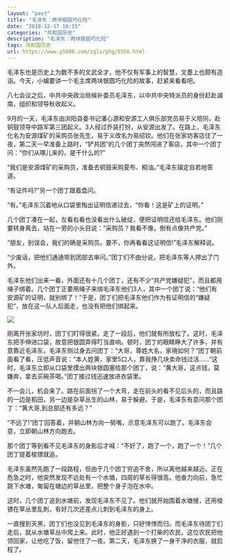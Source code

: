 ```yaml
---
layout: "post"
title: "毛泽东：两块银圆巧化险"
date: "2018-12-17 16:15"
categories: "共和国历史"
description: "毛泽东：两块银圆巧化险"
tags: 共和国历史
url: https://www.y5000.com/zgls/ghg/5556.html
---
```






毛泽东也是历史上为数不多的文武全才，他不仅有军事上的智慧，文墨上也颇有造诣。今天，小编要讲一个毛主席两块银圆巧化险的故事，赶紧来看看吧。

八七会议之后，中共中央政治局候补委员毛泽东，以中共中央特派员的身份赶赴湖南，组织和领导秋收起义。

9月的一天，毛泽东由浏阳县委书记潘心源和安源工人俱乐部党员易于义陪同，赴铜鼓领导中路军第三团起义。3人经过乔装打扮，从安源出发了。在路上，毛泽东化名为安源煤矿的采购员张先生，易于义改名为易绍钦。他们在张家坊客店住了一夜，第二天一早准备上路时，“铲共团”的几个团丁突然闯进了客店，其中一个团丁问：“你们从哪儿来的，是干什么的?”

“我们是安源煤矿的采购员，准备去铜鼓采购夏布、桐油。”毛泽东镇定自若地答道。

“有证件吗?”另一个团丁跟着盘问。

“有。”毛泽东沉着地从口袋里掏出证明信递过去，“你看！这是矿上的证明。”

几个团丁凑在一起，左看右看也没看出什么破绽，便把证明信还给毛泽东。他们刚要转身离去，站在一旁的小头目说：“采购员？我看不像，倒有点像共产党。”

“朋友，别误会，我们的确是采购员。要不，你再看看这证明信!”毛泽东解释说。

“少废话，把他们通通带到团部去审问。”团丁们不由分说，把毛泽东等人押出了门外。

毛泽东他们出来一看，外面还有十几个团丁，还有不少“共产党嫌疑犯”，而且都用绳子绑着。几个团丁正要用绳子来绑毛泽东他们3人，其中一个团丁说：“他们有安源矿的证明，就别绑了！”于是，团丁们把毛泽东他们作为有证明信的“嫌疑犯”，放在这一队人后面走，也没有把他们绑起来。

![](https://img.y5000.com/uploads/allimg/161121/6-1611211042491Q.jpg)

刚离开张家坊时，团丁们盯得很紧。走了一段后，他们就有所放松了。这时，毛泽东把手伸进口袋，故意把银圆弄得叮当直响。顿时，团丁的眼睛睁大了许多，并有意靠近毛泽东。毛泽东侧过身去问团丁：“大哥，尊姓大名，家境如何？”团丁朝前面看了看，压低声音说：“本人姓黄，家里5口人，靠我挣几块卖命钱过活……”这时，毛泽东立即从口袋里摸出两块银圆塞给那个团丁，说：“黄大哥，这点钱，莫嫌弃，拿去买碗茶喝。”团丁接过钱迅速放进衣袋里。

不一会儿，机会来了。路在前面拐了一个大弯，走在前头的看不见后头的，而且路的一边是稻田，另一边是杂草丛生的山林，易于躲避。于是，毛泽东有意问那个团丁：“黄大哥,到总部还有多远？”

“不远了!”团丁回答着，并朝山林方向一努嘴，示意毛泽东可以跑了。毛泽东会意，立即朝山林方向跑去。

那个团丁等到看不见毛泽东的身影后才喊：“不好了，跑了一个，跑了一个！”几个团丁提着梭镖就追。

毛泽东虽然先跑了一段路程，但由于几个团丁穷追不舍，所以离他越来越近。正在危急之时，他突然发现不远处有一个水塘，四周的草长得很高。他奋力向前，急忙跳下水塘，匍匐在塘边的草丛里，把整个身子泡在水中。

这时，几个团丁追到水塘前，发现毛泽东不见了。他们就开始围着水塘搜，还用梭镖在草丛里乱刺，有好几次还差点儿刺到毛泽东的身上。

一直搜到天黑，团丁们也没见到毛泽东的身影，只好悻悻而归。而毛泽东待团丁们走后，就从水塘草丛中爬上来。此时，他正好遇到一个打柴的农民，这位农民把他领回家，让他吃了饭，留他住了一夜。第二天，毛泽东换了一身干净的衣服，就启程了。
